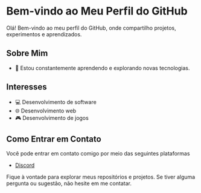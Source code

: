 # Bem-vindo ao Meu Perfil do GitHub

Olá! Bem-vindo ao meu perfil do GitHub, onde compartilho projetos, experimentos e aprendizados.

## Sobre Mim

- 🌱 Estou constantemente aprendendo e explorando novas tecnologias.

## Interesses

- 💻 Desenvolvimento de software
- 🌐 Desenvolvimento web
- 🎮 Desenvolvimento de jogos

## Como Entrar em Contato

Você pode entrar em contato comigo por meio das seguintes plataformas

- [Discord](thinsider)

Fique à vontade para explorar meus repositórios e projetos. Se tiver alguma pergunta ou sugestão, não hesite em me contatar.
